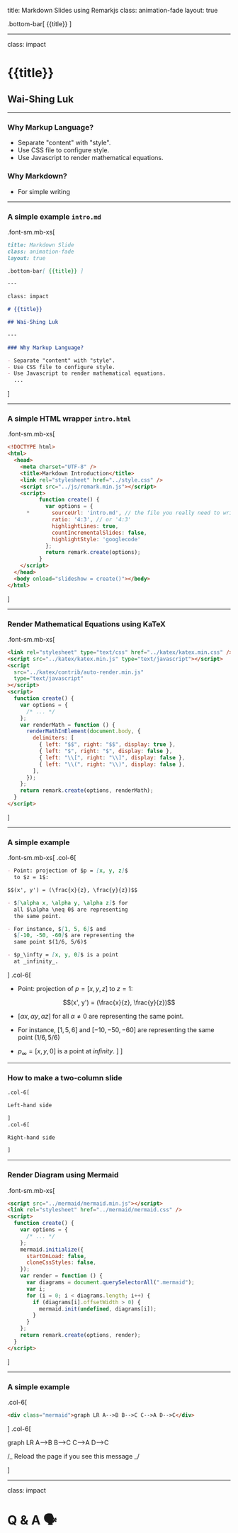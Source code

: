 title: Markdown Slides using Remarkjs
class: animation-fade
layout: true

.bottom-bar[ {{title}} ]

---

class: impact

# {{title}}

## Wai-Shing Luk

---

### Why Markup Language?

- Separate "content" with "style".
- Use CSS file to configure style.
- Use Javascript to render mathematical equations.

### Why Markdown?

- For simple writing

---

### A simple example `intro.md`

.font-sm.mb-xs[

```markdown
title: Markdown Slide
class: animation-fade
layout: true

.bottom-bar[ {{title}} ]

---

class: impact

# {{title}}

## Wai-Shing Luk

---

### Why Markup Language?

- Separate "content" with "style".
- Use CSS file to configure style.
- Use Javascript to render mathematical equations.
  ...
```

]

---

### A simple HTML wrapper `intro.html`

.font-sm.mb-xs[

```html
<!DOCTYPE html>
<html>
  <head>
    <meta charset="UTF-8" />
    <title>Markdown Introduction</title>
    <link rel="stylesheet" href="../style.css" />
    <script src="../js/remark.min.js"></script>
    <script>
          function create() {
            var options = {
      *       sourceUrl: 'intro.md', // the file you really need to write
              ratio: '4:3', // or '4:3'
              highlightLines: true,
              countIncrementalSlides: false,
              highlightStyle: 'googlecode'
            };
            return remark.create(options);
          }
    </script>
  </head>
  <body onload="slideshow = create()"></body>
</html>
```

]

---

### Render Mathematical Equations using KaTeX

.font-sm.mb-xs[

```html
<link rel="stylesheet" type="text/css" href="../katex/katex.min.css" />
<script src="../katex/katex.min.js" type="text/javascript"></script>
<script
  src="../katex/contrib/auto-render.min.js"
  type="text/javascript"
></script>
<script>
  function create() {
    var options = {
      /* ... */
    };
    var renderMath = function () {
      renderMathInElement(document.body, {
        delimiters: [
          { left: "$$", right: "$$", display: true },
          { left: "$", right: "$", display: false },
          { left: "\\[", right: "\\]", display: false },
          { left: "\\(", right: "\\)", display: false },
        ],
      });
    };
    return remark.create(options, renderMath);
  }
</script>
```

]

---

### A simple example

.font-sm.mb-xs[
.col-6[

```markdown
- Point: projection of $p = [x, y, z]$
  to $z = 1$:

$$(x', y') = (\frac{x}{z}, \frac{y}{z})$$

- $[\alpha x, \alpha y, \alpha z]$ for
  all $\alpha \neq 0$ are representing
  the same point.

- For instance, $[1, 5, 6]$ and
  $[-10, -50, -60]$ are representing the
  same point $(1/6, 5/6)$

- $p_\infty = [x, y, 0]$ is a point
  at _infinity_.
```

]
.col-6[

- Point: projection of $p = [x, y, z]$
  to $z = 1$:

$$(x', y') = (\frac{x}{z}, \frac{y}{z})$$

- $[\alpha x, \alpha y, \alpha z]$ for
  all $\alpha \neq 0$ are representing
  the same point.

- For instance, $[1, 5, 6]$ and
  $[-10, -50, -60]$ are representing the
  same point $(1/6, 5/6)$

- $p_\infty = [x, y, 0]$ is a point
  at _infinity_.
  ]
  ]

---

### How to make a two-column slide

```markdown
.col-6[

Left-hand side

]
.col-6[

Right-hand side

]
```

---

### Render Diagram using Mermaid

.font-sm.mb-xs[

```html
<script src="../mermaid/mermaid.min.js"></script>
<link rel="stylesheet" href="../mermaid/mermaid.css" />
<script>
  function create() {
    var options = {
      /* ... */
    };
    mermaid.initialize({
      startOnLoad: false,
      cloneCssStyles: false,
    });
    var render = function () {
      var diagrams = document.querySelectorAll(".mermaid");
      var i;
      for (i = 0; i < diagrams.length; i++) {
        if (diagrams[i].offsetWidth > 0) {
          mermaid.init(undefined, diagrams[i]);
        }
      }
    };
    return remark.create(options, render);
  }
</script>
```

]

---

### A simple example

.col-6[

```html
<div class="mermaid">graph LR A-->B B-->C C-->A D-->C</div>
```

]
.col-6[

<div class="mermaid">
graph LR
  A-->B
  B-->C
  C-->A
  D-->C

/_ Reload the page if you see this message _/

</div>

]

---

class: impact

# Q & A 🗣️
